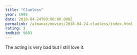 ```yaml
---
title: "Clueless"
year: 1995
date: 2018-04-24T09:00:00.000Z
permalink: /almanac/movies/2018-04-24-clueless/index.html
rating: 3
tmdbid: 9603
---
```


The acting is very bad but I still love it.